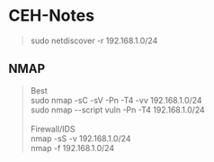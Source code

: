 # CEH-Notes

> sudo netdiscover -r 192.168.1.0/24				
## NMAP
> Best <br/>
> sudo nmap -sC -sV -Pn -T4 -vv 192.168.1.0/24 <br/>
> sudo nmap --script vuln -Pn -T4 192.168.1.0/24 <br/>
> <br/>
> Firewall/IDS <br/>
> nmap -sS -v 192.168.1.0/24 <br/>
> nmap -f 192.168.1.0/24 <br/>
